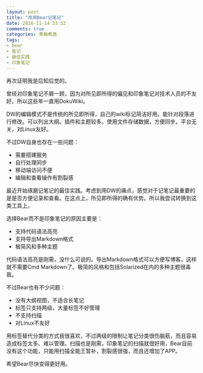 ```yaml
---
layout: post
title: "改用Bear记笔记"
date: 2016-11-14 23:32
comments: true
categories: 青梅煮酒
tags:
- bear
- 笔记
- 最佳实践
- 印象笔记
---
```


再次证明我是后知后觉的。

曾经对印象笔记不屑一顾，因为对所见即所得的偏见和印象笔记对技术人员的不友好。所以这些年一直用DokuWiki。

DW的编辑模式不是传统的所见即所得，自己的wiki标记简洁好用。能针对段落进行修改。可以列出大纲。插件和主题较多。使用文件存储数据，方便同步。平台无关，对Linux友好。

不过DW自身也存在一些问题：

* 需要搭建服务
* 自行处理同步
* 移动端访问不便
* 编辑和查看操作有割裂感

最近开始琢磨记笔记的最佳实践。考虑到用DW的痛点，感觉对于记笔记最重要的是是否方便记录和查看。在这点上，所见即所得的确有优势。所以我尝试转换到这类工具上。

选择Bear而不是印象笔记的原因主要是：

* 支持代码语法高亮
* 支持导出Markdown格式
* 极简风和多种主题

代码语法高亮是刚需，没什么可说的。导出Markdown格式可以方便写博客，这样就不需要Cmd Markdown了。极简的风格和包括Solarized在内的多种主题很毒我。

不过Bear也有不少问题：

* 没有大纲视图，不适合长笔记
* 标签只支持两级，大量标签不好管理
* 不支持扫描
* 对Linux不友好

用标签替代分类的方式我很喜欢，不过两级的限制让笔记分类很伤脑筋，而且容易造成标签太多、难以管理。扫描也是刚需，印象笔记的扫描就很好用，Bear目前没有这个功能，只能用扫描全能王暂补，割裂感很强，而且还增加了APP。

希望Bear尽快变得更好用。
